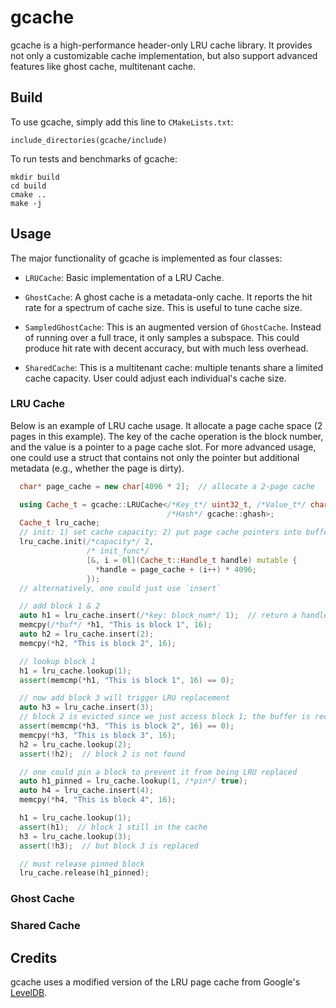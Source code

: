 # gcache

gcache is a high-performance header-only LRU cache library. It provides not only a customizable cache implementation, but also support advanced features like ghost cache, multitenant cache.

## Build

To use gcache, simply add this line to `CMakeLists.txt`:

```
include_directories(gcache/include)
```

To run tests and benchmarks of gcache:

```shell
mkdir build
cd build
cmake ..
make -j
```

## Usage

The major functionality of gcache is implemented as four classes:

- `LRUCache`: Basic implementation of a LRU Cache.

- `GhostCache`: A ghost cache is a metadata-only cache. It reports the hit rate for a spectrum of cache size. This is useful to tune cache size.

- `SampledGhostCache`: This is an augmented version of `GhostCache`. Instead of running over a full trace, it only samples a subspace. This could produce hit rate with decent accuracy, but with much less overhead.

- `SharedCache`: This is a multitenant cache: multiple tenants share a limited cache capacity. User could adjust each individual's cache size.

### LRU Cache

Below is an example of LRU cache usage. It allocate a page cache space (2 pages in this example). The key of the cache operation is the block number, and the value is a pointer to a page cache slot. For more advanced usage, one could use a struct that contains not only the pointer but additional metadata (e.g., whether the page is dirty).

```C++
  char* page_cache = new char[4096 * 2];  // allocate a 2-page cache

  using Cache_t = gcache::LRUCache</*Key_t*/ uint32_t, /*Value_t*/ char*,
                                   /*Hash*/ gcache::ghash>;
  Cache_t lru_cache;
  // init: 1) set cache capacity; 2) put page cache pointers into buffer
  lru_cache.init(/*capacity*/ 2,
                 /* init_func*/
                 [&, i = 0l](Cache_t::Handle_t handle) mutable {
                   *handle = page_cache + (i++) * 4096;
                 });
  // alternatively, one could just use `insert`

  // add block 1 & 2
  auto h1 = lru_cache.insert(/*key: block_num*/ 1);  // return a handle
  memcpy(/*buf*/ *h1, "This is block 1", 16);
  auto h2 = lru_cache.insert(2);
  memcpy(*h2, "This is block 2", 16);

  // lookup block 1
  h1 = lru_cache.lookup(1);
  assert(memcmp(*h1, "This is block 1", 16) == 0);

  // now add block 3 will trigger LRU replacement
  auto h3 = lru_cache.insert(3);
  // block 2 is evicted since we just access block 1; the buffer is recycled
  assert(memcmp(*h3, "This is block 2", 16) == 0);
  memcpy(*h3, "This is block 3", 16);
  h2 = lru_cache.lookup(2);
  assert(!h2);  // block 2 is not found

  // one could pin a block to prevent it from being LRU replaced
  auto h1_pinned = lru_cache.lookup(1, /*pin*/ true);
  auto h4 = lru_cache.insert(4);
  memcpy(*h4, "This is block 4", 16);

  h1 = lru_cache.lookup(1);
  assert(h1);  // block 1 still in the cache
  h3 = lru_cache.lookup(3);
  assert(!h3);  // but block 3 is replaced

  // must release pinned block
  lru_cache.release(h1_pinned);
```

### Ghost Cache

### Shared Cache

## Credits

gcache uses a modified version of the LRU page cache from Google's [LevelDB](https://github.com/google/leveldb).
